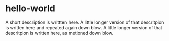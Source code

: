 # hello-world
A short description is writtten here.
A little longer version of that descritpion is written here and repeated again down blow. 
A little longer version of that descritpion is written here, as metioned down blow. 
